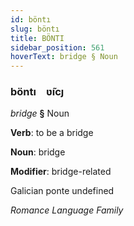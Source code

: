 ```yaml
---
id: böntı
slug: böntı
title: BÖNTI
sidebar_position: 561
hoverText: bridge § Noun
---
```


### böntı&emsp;<span kind="abugida">ʋ̃ıcȷ</span>

*bridge* **§** Noun

**Verb**: to be a bridge

**Noun**: bridge

**Modifier**: bridge-related

Galician ponte undefined

*Romance Language Family*